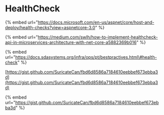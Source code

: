 # HealthCheck

{% embed url="https://docs.microsoft.com/en-us/aspnet/core/host-and-deploy/health-checks?view=aspnetcore-3.0" %}

{% embed url="https://medium.com/swlh/how-to-implement-healthcheck-api-in-microservices-architecture-with-net-core-a5882369b016" %}

{% embed url="https://docs.sdasystems.org/infra/ops/pt/bestpractives.html\#health-check" %}

[https://gist.github.com/SuricateCan/fbd6d8586a7184610eebbef673ebba3d](https://gist.github.com/SuricateCan/fbd6d8586a7184610eebbef673ebba3d)

{% embed url="https://gist.github.com/SuricateCan/fbd6d8586a7184610eebbef673ebba3d" %}



